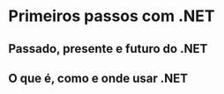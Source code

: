 # Primeiros passos com .NET

## Passado, presente e futuro do .NET

## O que é, como e onde usar .NET


